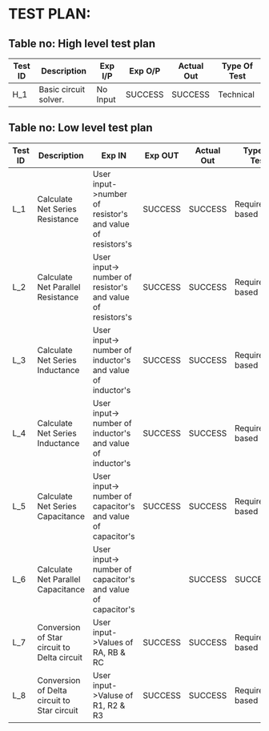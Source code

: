 # TEST PLAN:

## Table no: High level test plan

| **Test ID** | **Description**                                              | **Exp I/P** | **Exp O/P** | **Actual Out** |**Type Of Test**  |          
|-------------|--------------------------------------------------------------|------------|-------------|----------------|------------------|      
| H_1 | Basic circuit solver. | No Input | SUCCESS | SUCCESS | Technical | 




## Table no: Low level test plan

| **Test ID** | **Description**                                              | **Exp IN** | **Exp OUT** | **Actual Out** |**Type Of Test**  |    
|-------------|--------------------------------------------------------------|------------|-------------|----------------|------------------|
| L_1 |Calculate Net Series Resistance | User input->number of resistor's and value of resistors's |SUCCESS | SUCCESS | Requirement based  | 
| L_2 |Calculate Net Parallel Resistance |User input-> number of resistor's and value of resistors's | SUCCESS | SUCCESS | Requirement based  |
| L_3 |Calculate Net Series Inductance |User input-> number of inductor's and value of inductor's  | SUCCESS | SUCCESS | Requirement based  |
| L_4 |Calculate Net Series Inductance |User input-> number of inductor's and value of inductor's | SUCCESS | SUCCESS | Requirement based  |
| L_5 |Calculate Net Series Capacitance |User input-> number of capacitor's and value of capacitor's| SUCCESS|  SUCCESS | Requirement based  |
| L_6 |Calculate Net Parallel Capacitance|User input-> number of capacitor's and value of capacitor's|  |SUCCESS|SUCCESS |  Requirement based |
| L_7 |Conversion of Star circuit to Delta circuit|User input->Values of RA, RB & RC| SUCCESS | SUCCESS | Requirement based  |
| L_8 |Conversion of Delta circuit to Star circuit|User input->Valuse of R1, R2 & R3| SUCCESS | SUCCESS | Requirement based  |





